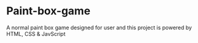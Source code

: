 # Paint-box-game
A normal paint box game designed for user and this project is powered by HTML, CSS & JavScript
